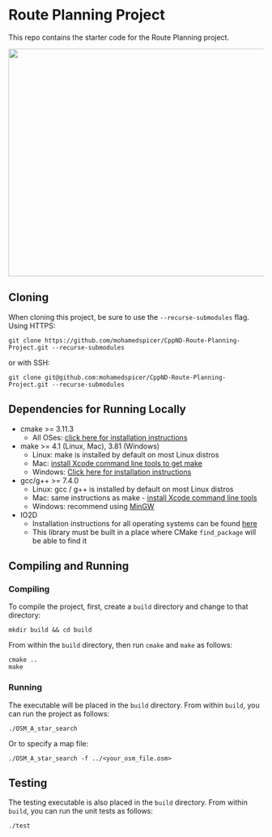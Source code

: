 # Route Planning Project

This repo contains the starter code for the Route Planning project.

<img src="map.png" width="600" height="450" />

## Cloning

When cloning this project, be sure to use the `--recurse-submodules` flag. Using HTTPS:
```
git clone https://github.com/mohamedspicer/CppND-Route-Planning-Project.git --recurse-submodules
```
or with SSH:
```
git clone git@github.com:mohamedspicer/CppND-Route-Planning-Project.git --recurse-submodules
```

## Dependencies for Running Locally
* cmake >= 3.11.3
  * All OSes: [click here for installation instructions](https://cmake.org/install/)
* make >= 4.1 (Linux, Mac), 3.81 (Windows)
  * Linux: make is installed by default on most Linux distros
  * Mac: [install Xcode command line tools to get make](https://developer.apple.com/xcode/features/)
  * Windows: [Click here for installation instructions](http://gnuwin32.sourceforge.net/packages/make.htm)
* gcc/g++ >= 7.4.0
  * Linux: gcc / g++ is installed by default on most Linux distros
  * Mac: same instructions as make - [install Xcode command line tools](https://developer.apple.com/xcode/features/)
  * Windows: recommend using [MinGW](http://www.mingw.org/)
* IO2D
  * Installation instructions for all operating systems can be found [here](https://github.com/cpp-io2d/P0267_RefImpl/blob/master/BUILDING.md)
  * This library must be built in a place where CMake `find_package` will be able to find it

## Compiling and Running

### Compiling
To compile the project, first, create a `build` directory and change to that directory:
```
mkdir build && cd build
```
From within the `build` directory, then run `cmake` and `make` as follows:
```
cmake ..
make
```
### Running
The executable will be placed in the `build` directory. From within `build`, you can run the project as follows:
```
./OSM_A_star_search
```
Or to specify a map file:
```
./OSM_A_star_search -f ../<your_osm_file.osm>
```

## Testing

The testing executable is also placed in the `build` directory. From within `build`, you can run the unit tests as follows:
```
./test
```

